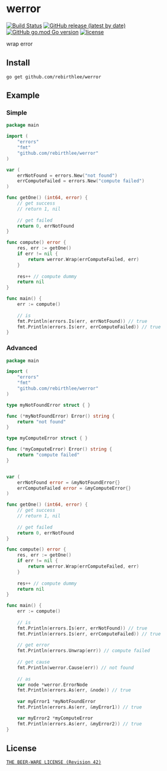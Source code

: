# werror
[![Build Status](https://img.shields.io/endpoint.svg?url=https%3A%2F%2Factions-badge.atrox.dev%2Frebirthlee%2Fwerror%2Fbadge%3Fref%3Dmain&style=flat)](https://actions-badge.atrox.dev/rebirthlee/werror/goto?ref=main)
[![GitHub release (latest by date)](https://img.shields.io/github/v/release/rebirthlee/werror)](https://github.com/RebirthLee/werror/releases)
[![GitHub go.mod Go version](https://img.shields.io/github/go-mod/go-version/rebirthlee/werror)](https://go.dev/doc/go1.17)
[![license](https://img.shields.io/badge/license-BEER--WARE-green)](/LICENSE.md)

wrap error

## Install
`go get github.com/rebirthlee/werror`

## Example

### Simple

```go
package main

import (
	"errors"
	"fmt"
	"github.com/rebirthlee/werror"
)

var (
	errNotFound = errors.New("not found")
	errComputeFailed = errors.New("compute failed")
)

func getOne() (int64, error) {
	// get success
	// return 1, nil
	
	// get failed
	return 0, errNotFound
}

func compute() error {
	res, err := getOne()
	if err != nil {
		return werror.Wrap(errComputeFailed, err)
	}
	
	res++ // compute dummy
	return nil
}

func main() {
	err := compute()
	
	// is
	fmt.Println(errors.Is(err, errNotFound)) // true
	fmt.Println(errors.Is(err, errComputeFailed)) // true
}

```

### Advanced

```go
package main

import (
	"errors"
	"fmt"
	"github.com/rebirthlee/werror"
)

type myNotFoundError struct { }

func (*myNotFoundError) Error() string {
	return "not found"
}

type myComputeError struct { }

func (*myComputeError) Error() string {
	return "compute failed"
}


var (
	errNotFound error = &myNotFoundError{}
	errComputeFailed error = &myComputeError{}
)

func getOne() (int64, error) {
	// get success
	// return 1, nil
	
	// get failed
	return 0, errNotFound
}

func compute() error {
	res, err := getOne()
	if err != nil {
		return werror.Wrap(errComputeFailed, err)
	}
	
	res++ // compute dummy
	return nil
}

func main() {
	err := compute()
	
	// is
	fmt.Println(errors.Is(err, errNotFound)) // true
	fmt.Println(errors.Is(err, errComputeFailed)) // true
	
	// get error
	fmt.Println(errors.Unwrap(err)) // compute failed
	
	// get cause
	fmt.Println(werror.Cause(err)) // not found
	
	// as
	var node *werror.ErrorNode
	fmt.Println(errors.As(err, &node)) // true
	
	var myError1 *myNotFoundError
	fmt.Println(errors.As(err, &myError1)) // true

	var myError2 *myComputeError
	fmt.Println(errors.As(err, &myError2)) // true
}

```

## License
[`THE BEER-WARE LICENSE (Revision 42)`](http://en.wikipedia.org/wiki/Beerware)
